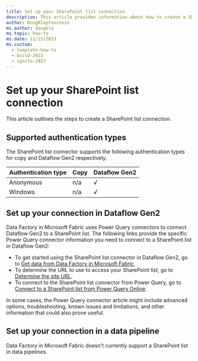 ```yaml
---
title: Set up your SharePoint list connection
description: This article provides information about how to create a SharePoint list connection in Microsoft Fabric.
author: DougKlopfenstein
ms.author: dougklo
ms.topic: how-to
ms.date: 11/15/2023
ms.custom:
  - template-how-to
  - build-2023
  - ignite-2023
---
```


# Set up your SharePoint list connection

This article outlines the steps to create a SharePoint list connection.


## Supported authentication types

The SharePoint list connector supports the following authentication types for copy and Dataflow Gen2 respectively.  

|Authentication type |Copy |Dataflow Gen2 |
|:---|:---|:---|
|Anonymous| n/a | √ |
|Windows| n/a | √ |

## Set up your connection in Dataflow Gen2

Data Factory in Microsoft Fabric uses Power Query connectors to connect Dataflow Gen2 to a SharePoint list. The following links provide the specific Power Query connector information you need to connect to a SharePoint list in Dataflow Gen2:

- To get started using the SharePoint list connector in Dataflow Gen2, go to [Get data from Data Factory in Microsoft Fabric](/power-query/where-to-get-data#get-data-from-data-factory-in-microsoft-fabric-preview).
- To determine the URL to use to access your SharePoint list, go to [Determine the site URL](/power-query/connectors/sharepoint-list#determine-the-site-url).
- To connect to the SharePoint list connector from Power Query, go to [Connect to a SharePoint list from Power Query Online](/power-query/connectors/sharepoint-list#connect-to-a-sharepoint-list-from-power-query-online).

In some cases, the Power Query connector article might include advanced options, troubleshooting, known issues and limitations, and other information that could also prove useful.

## Set up your connection in a data pipeline

Data Factory in Microsoft Fabric doesn't currently support a SharePoint list in data pipelines.
